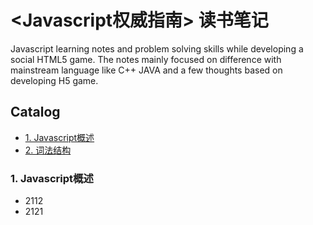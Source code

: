 # <Javascript权威指南> 读书笔记
Javascript learning notes and problem solving skills while developing a social HTML5 game.
The notes mainly focused on difference with mainstream language like C++ JAVA and a few thoughts based on developing H5 game.

## Catalog

* [1. Javascript概述](#1)
* [2. 词法结构](#2)




### <a name="1"></a>1. Javascript概述

- 2112
- 2121
